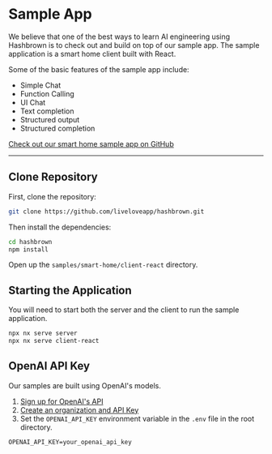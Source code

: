 # Sample App

We believe that one of the best ways to learn AI engineering using Hashbrown is to check out and build on top of our sample app.
The sample application is a smart home client built with React.

Some of the basic features of the sample app include:

- Simple Chat
- Function Calling
- UI Chat
- Text completion
- Structured output
- Structured completion

[Check out our smart home sample app on GitHub](https://github.com/liveloveapp/hashbrown/tree/main/samples/smart-home/client-react)

---

## Clone Repository

First, clone the repository:

```bash
git clone https://github.com/liveloveapp/hashbrown.git
```

Then install the dependencies:

```bash
cd hashbrown
npm install
```

Open up the `samples/smart-home/client-react` directory.

## Starting the Application

You will need to start both the server and the client to run the sample application.

```bash
npx nx serve server
npx nx serve client-react
```

## OpenAI API Key

Our samples are built using OpenAI's models.

1. [Sign up for OpenAI's API](https://openai.com/api/)
2. [Create an organization and API Key](https://platform.openai.com/settings/organization/api-keys)
3. Set the `OPENAI_API_KEY` environment variable in the `.env` file in the root directory.

```
OPENAI_API_KEY=your_openai_api_key
```
